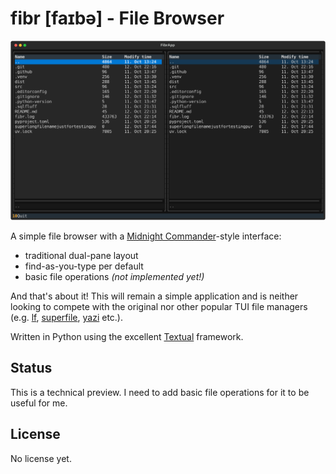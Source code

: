 # fibr [faɪbə] - File Browser

![main screen](docs/screenshot.svg)

A simple file browser with a [Midnight Commander](https://midnight-commander.org)-style interface:

- traditional dual-pane layout
- find-as-you-type per default
- basic file operations _(not implemented yet!)_

And that's about it! This will remain a simple application and is neither looking to compete with the original nor other popular TUI file managers (e.g. [lf](https://github.com/gokcehan/lf), [superfile](https://github.com/yorukot/superfile), [yazi](https://github.com/sxyazi/yazi) etc.).

Written in Python using the excellent [Textual](https://textual.textualize.io) framework.

## Status

This is a technical preview. I need to add basic file operations for it to be useful for me.

## License

No license yet.
